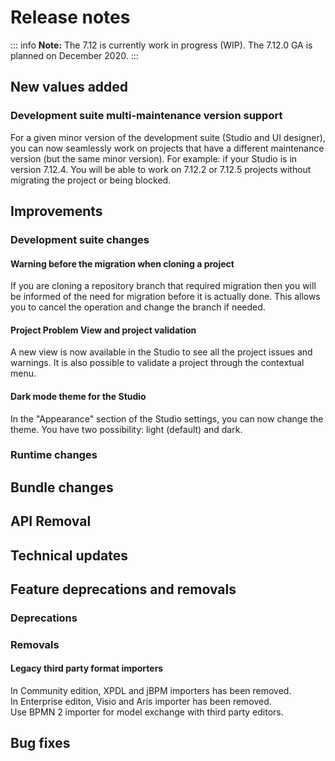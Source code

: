 # Release notes

::: info
**Note:** The 7.12 is currently work in progress (WIP). The 7.12.0 GA is planned on December 2020.
:::

## New values added
### Development suite multi-maintenance version support
For a given minor version of the development suite (Studio and UI designer), you can now seamlessly work on projects that have a different maintenance version (but the same minor version).
For example: if your Studio is in version 7.12.4. You will be able to work on 7.12.2 or 7.12.5 projects without migrating the project or being blocked.

## Improvements

### Development suite changes
#### Warning before the migration when cloning a project
If you are cloning a repository branch that required migration then you will be informed of the need for migration before it is actually done. This allows you to cancel the operation and change the branch if needed.

#### Project Problem View and project validation
A new view is now available in the Studio to see all the project issues and warnings. It is also possible to validate a project through the contextual menu.

#### Dark mode theme for the Studio
In the "Appearance" section of the Studio settings, you can now change the theme. You have two possibility: light (default) and dark.

### Runtime changes

## Bundle changes

## API Removal

## Technical updates

## Feature deprecations and removals

### Deprecations

### Removals

#### Legacy third party format importers
In Community edition, XPDL and jBPM importers has been removed.  
In Enterprise editon, Visio and Aris importer has been removed.  
Use BPMN 2 importer for model exchange with third party editors.


## Bug fixes
